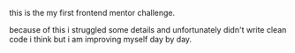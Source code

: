 this is the my first frontend mentor challenge.

because of this i struggled some details and unfortunately didn't write clean code i think but i am improving myself day by day.
